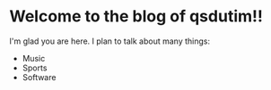 # Welcome to the blog of qsdutim!!

I'm glad you are here. I plan to talk about many things:

- Music
- Sports
- Software
